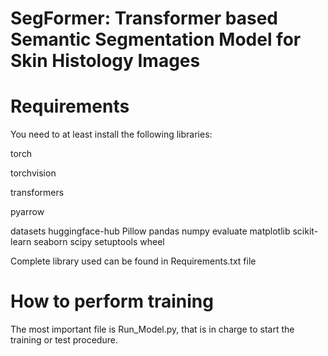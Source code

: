 # SegFormer: Transformer based Semantic Segmentation Model for Skin Histology Images
# Requirements

You need to at least install the following libraries:

torch

torchvision

transformers

pyarrow

datasets 
huggingface-hub
Pillow
pandas
numpy
evaluate
matplotlib
scikit-learn
seaborn
scipy
setuptools wheel


Complete library used can be found in Requirements.txt file

# How to perform training
The most important file is Run_Model.py, that is in charge to start the training or test procedure.
